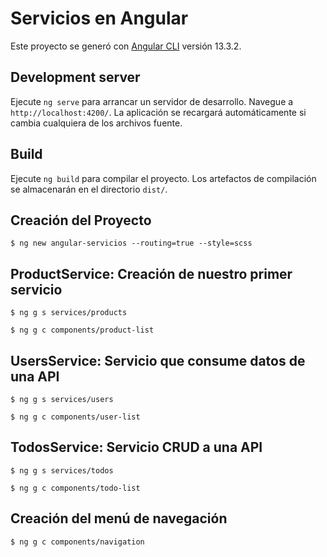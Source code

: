 # Servicios en Angular

Este proyecto se generó con [Angular CLI](https://github.com/angular/angular-cli) versión 13.3.2.

## Development server

Ejecute `ng serve` para arrancar un servidor de desarrollo. Navegue a `http://localhost:4200/`. La aplicación se recargará automáticamente si cambia cualquiera de los archivos fuente.

## Build

Ejecute `ng build` para compilar el proyecto. Los artefactos de compilación se almacenarán en el directorio `dist/`.

## Creación del Proyecto

```
$ ng new angular-servicios --routing=true --style=scss
```

## ProductService: Creación de nuestro primer servicio

```
$ ng g s services/products
```

```
$ ng g c components/product-list
```

## UsersService: Servicio que consume datos de una API
```
$ ng g s services/users
```
```
$ ng g c components/user-list
```

## TodosService: Servicio CRUD a una API
```
$ ng g s services/todos
```

```
$ ng g c components/todo-list
```

## Creación del menú de navegación
```
$ ng g c components/navigation
```
